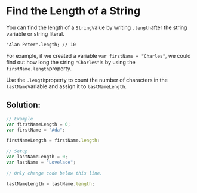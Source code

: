# Find the Length of a String

You can find the length of a `String`value by writing `.length`after the string variable or string literal.

`"Alan Peter".length; // 10`

For example, if we created a variable `var firstName = "Charles"`, we could find out how long the string `"Charles"`is by using the `firstName.length`property.

Use the `.length`property to count the number of characters in the `lastName`variable and assign it to `lastNameLength`.

## Solution:

```javascript
// Example
var firstNameLength = 0;
var firstName = "Ada";

firstNameLength = firstName.length;

// Setup
var lastNameLength = 0;
var lastName = "Lovelace";

// Only change code below this line.

lastNameLength = lastName.length;
```

